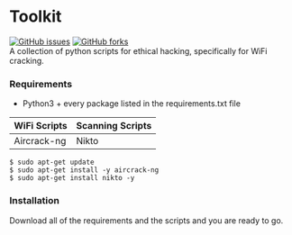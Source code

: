 # Toolkit
[![GitHub issues](https://img.shields.io/github/issues/larsfriese/toolkit.svg)](https://GitHub.com/larsfriese/toolkit/issues/) [![GitHub forks](https://img.shields.io/github/forks/larsfriese/toolkit.svg?style=social&label=Fork&maxAge=2592000)](https://GitHub.com/larsfriese/toolkit/network/)<br>
A collection of python scripts for ethical hacking, specifically for WiFi cracking.

### Requirements
- Python3 + every package listed in the requirements.txt file

| WiFi Scripts  | Scanning Scripts |
| ------------- | ---------------- |
| Aircrack-ng   | Nikto            |

`$ sudo apt-get update` <br>
`$ sudo apt-get install -y aircrack-ng `<br>
`$ sudo apt-get install nikto -y `

### Installation
Download all of the requirements and the scripts and you are ready to go.
